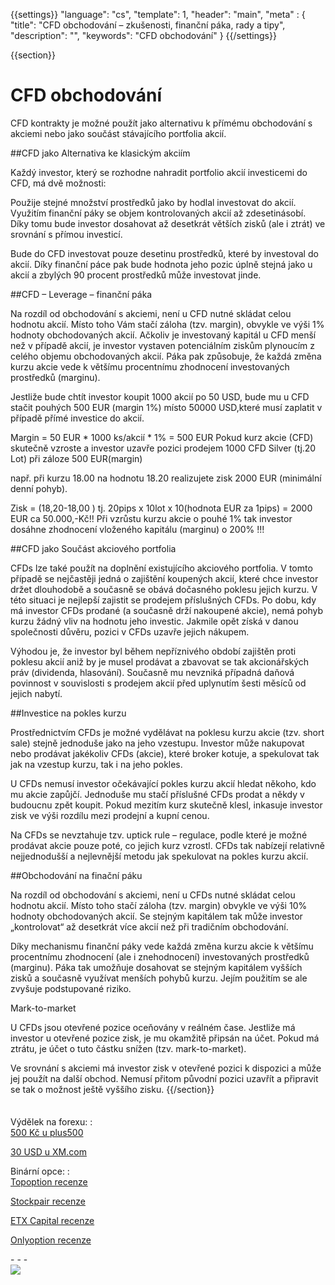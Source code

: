 {{settings}}
  "language": "cs",
  "template": 1,
  "header": "main",
  "meta" : {
    "title": "CFD obchodování – zkušenosti, finanční páka, rady a tipy",
    "description": "",
    "keywords": "CFD obchodování"
  }
{{/settings}}

<div class="row">
<div class="col-md-9" role="main" markdown="1">

{{section}}

# CFD obchodování

CFD kontrakty je možné použít jako alternativu k přímému obchodování s akciemi nebo jako součást stávajícího portfolia akcií.

##CFD jako Alternativa ke klasickým akciím

Každý investor, který se rozhodne nahradit portfolio akcií investicemi do CFD, má dvě možnosti:

Použije stejné množství prostředků jako by hodlal investovat do akcií. Využitím finanční páky se objem kontrolovaných akcií až zdesetinásobí. Díky tomu bude investor dosahovat až desetkrát větších zisků (ale i ztrát) ve srovnání s přímou investicí.

Bude do CFD investovat pouze desetinu prostředků, které by investoval do akcií. Díky finanční páce pak bude hodnota jeho pozic úplně stejná jako u akcií a zbylých 90 procent prostředků může investovat jinde.

##CFD – Leverage – finanční páka

Na rozdíl od obchodování s akciemi, není u CFD nutné skládat celou hodnotu akcií. Místo toho Vám stačí záloha (tzv. margin), obvykle ve výši 1% hodnoty obchodovaných akcií. Ačkoliv je investovaný kapitál u CFD menší než v případě akcií, je investor vystaven potenciálním ziskům plynoucím z celého objemu obchodovaných akcií. Páka pak způsobuje, že každá změna kurzu akcie vede k většímu procentnímu zhodnocení investovaných prostředků (marginu).

Jestliže bude chtít investor koupit 1000 akcií po 50 USD, bude mu u CFD stačit pouhých 500 EUR (margin 1%) místo 50000 USD,které musí zaplatit v případě přímé investice do akcií.

Margin = 50 EUR * 1000 ks/akcií * 1% = 500 EUR
Pokud kurz akcie (CFD) skutečně vzroste a investor uzavře pozici prodejem 1000 CFD Silver (tj.20 Lot) při záloze 500 EUR(margin)

např. při kurzu 18.00 na hodnotu 18.20 realizujete zisk 2000 EUR (minimální denní pohyb).

Zisk = (18,20-18,00 ) tj. 20pips x 10lot x 10(hodnota EUR za 1pips) = 2000 EUR ca 50.000,-Kč!!
Při vzrůstu kurzu akcie o pouhé 1% tak investor dosáhne zhodnocení vloženého kapitálu (marginu) o 200% !!!

 

##CFD jako Součást akciového portfolia

CFDs lze také použít na doplnění existujícího akciového portfolia. V tomto případě se nejčastěji jedná o zajištění koupených akcií, které chce investor držet dlouhodobě a současně se obává dočasného poklesu jejich kurzu. V této situaci je nejlepší zajistit se prodejem příslušných CFDs. Po dobu, kdy má investor CFDs prodané (a současně drží nakoupené akcie), nemá pohyb kurzu žádný vliv na hodnotu jeho investic. Jakmile opět získá v danou společnosti důvěru, pozici v CFDs uzavře jejich nákupem.

Výhodou je, že investor byl během nepříznivého období zajištěn proti poklesu akcií aniž by je musel prodávat a zbavovat se tak akcionářských práv (dividenda, hlasování). Současně mu nevzniká případná daňová povinnost v souvislosti s prodejem akcií před uplynutím šesti měsíců od jejich nabytí.

##Investice na pokles kurzu

Prostřednictvím CFDs je možné vydělávat na poklesu kurzu akcie (tzv. short sale) stejně jednoduše jako na jeho vzestupu. Investor může nakupovat nebo prodávat jakékoliv CFDs (akcie), které broker kotuje, a spekulovat tak jak na vzestup kurzu, tak i na jeho pokles.

U CFDs nemusí investor očekávající pokles kurzu akcií hledat někoho, kdo mu akcie zapůjčí. Jednoduše mu stačí příslušné CFDs prodat a někdy v budoucnu zpět koupit. Pokud mezitím kurz skutečně klesl, inkasuje investor zisk ve výši rozdílu mezi prodejní a kupní cenou.

Na CFDs se nevztahuje tzv. uptick rule – regulace, podle které je možné prodávat akcie pouze poté, co jejich kurz vzrostl. CFDs tak nabízejí relativně nejjednodušší a nejlevnější metodu jak spekulovat na pokles kurzu akcií.

##Obchodování na finační páku

Na rozdíl od obchodování s akciemi, není u CFDs nutné skládat celou hodnotu akcií. Místo toho stačí záloha (tzv. margin) obvykle ve výši 10% hodnoty obchodovaných akcií. Se stejným kapitálem tak může investor „kontrolovat“ až desetkrát více akcií než při tradičním obchodování.

Díky mechanismu finanční páky vede každá změna kurzu akcie k většímu procentnímu zhodnocení (ale i znehodnocení) investovaných prostředků (marginu). Páka tak umožňuje dosahovat se stejným kapitálem vyšších zisků a současně využívat menších pohybů kurzu. Jejím použitím se ale zvyšuje podstupované riziko.

Mark-to-market

U CFDs jsou otevřené pozice oceňovány v reálném čase. Jestliže má investor u otevřené pozice zisk, je mu okamžitě připsán na účet. Pokud má ztrátu, je účet o tuto částku snížen (tzv. mark-to-market).

Ve srovnání s akciemi má investor zisk v otevřené pozici k dispozici a může jej použít na další obchod. Nemusí přitom původní pozici uzavřít a připravit se tak o možnost ještě vyššího zisku.
{{/section}}
</div>
<div class="col-md-3" markdown="1">
<div class="well" markdown="1" style="margin-top: 2.5em">

Výdělek na forexu:
:    
[500 Kč u plus500](http://www.forexsrovnavac.cz/plus500 "plus500")

[30 USD u XM.com](http://www.forexsrovnavac.cz/xm-xemarkets-com "XM.com")

Binární opce:
:    
[Topoption recenze](http://www.forexsrovnavac.cz/topoption "TopOption recenze")

[Stockpair recenze](http://www.forexsrovnavac.cz/stockpair "Stockapair recenze")

[ETX Capital recenze](http://www.forexsrovnavac.cz/etx-capital-zkusenosti "ETX Capital recenze")

[Onlyoption recenze](http://www.forexsrovnavac.cz/onlyoption "Onlyoption recenze")


</div>
<div class="container-fluid" markdown="1">
- - -


</div>
<div class="container-fluid" markdown="1">

</div>
<div class="container-fluid" markdown="1">



</div>
<div class="container-fluid" markdown="1">



</div>
<div class="container-fluid" markdown="1">
<a href="http://blog.forexsrovnavac.cz/plus500cz"  target="_blank">
 <img src="http://blog.forexsrovnavac.cz/wp-content/uploads/2014/10/informace.png" width="" height=""/>

</a>

</div>
</div>
</div>
